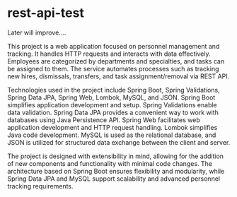 # rest-api-test

Later will improve....

This project is a web application focused on personnel management and tracking. It handles HTTP requests and interacts with data effectively. Employees are categorized by departments and specialties, and tasks can be assigned to them. The service automates processes such as tracking new hires, dismissals, transfers, and task assignment/removal via REST API.

Technologies used in the project include Spring Boot, Spring Validations, Spring Data JPA, Spring Web, Lombok, MySQL, and JSON. Spring Boot simplifies application development and setup. Spring Validations enable data validation. Spring Data JPA provides a convenient way to work with databases using Java Persistence API. Spring Web facilitates web application development and HTTP request handling. Lombok simplifies Java code development. MySQL is used as the relational database, and JSON is utilized for structured data exchange between the client and server.

The project is designed with extensibility in mind, allowing for the addition of new components and functionality with minimal code changes. The architecture based on Spring Boot ensures flexibility and modularity, while Spring Data JPA and MySQL support scalability and advanced personnel tracking requirements.

